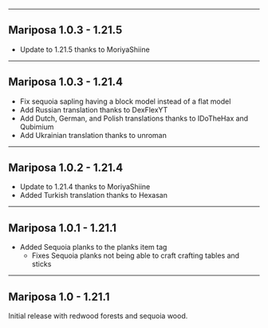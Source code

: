 ------------------------------------------------------
Mariposa 1.0.3 - 1.21.5
------------------------------------------------------
- Update to 1.21.5 thanks to MoriyaShiine

------------------------------------------------------
Mariposa 1.0.3 - 1.21.4
------------------------------------------------------
- Fix sequoia sapling having a block model instead of a flat model
- Add Russian translation thanks to DexFlexYT
- Add Dutch, German, and Polish translations thanks to IDoTheHax and Qubimium
- Add Ukrainian translation thanks to unroman

------------------------------------------------------
Mariposa 1.0.2 - 1.21.4
------------------------------------------------------
- Update to 1.21.4 thanks to MoriyaShiine
- Added Turkish translation thanks to Hexasan

------------------------------------------------------
Mariposa 1.0.1 - 1.21.1
------------------------------------------------------
- Added Sequoia planks to the planks item tag
  - Fixes Sequoia planks not being able to craft crafting tables and sticks

------------------------------------------------------
Mariposa 1.0 - 1.21.1
------------------------------------------------------
Initial release with redwood forests and sequoia wood.
